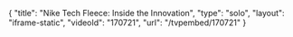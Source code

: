 {
    "title": "Nike Tech Fleece: Inside the Innovation",
    "type": "solo",
    "layout": "iframe-static",
    "videoId": "170721",
    "url": "\/tvpembed\/170721"
}